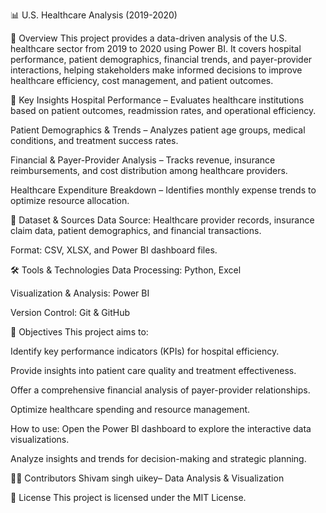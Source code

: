 📊 U.S. Healthcare Analysis (2019-2020)

📌 Overview
This project provides a data-driven analysis of the U.S. healthcare sector from 2019 to 2020 using Power BI. It covers hospital performance, patient demographics, financial trends, and payer-provider interactions, helping stakeholders make informed decisions to improve healthcare efficiency, cost management, and patient outcomes.

🚀 Key Insights
Hospital Performance – Evaluates healthcare institutions based on patient outcomes, readmission rates, and operational efficiency.

Patient Demographics & Trends – Analyzes patient age groups, medical conditions, and treatment success rates.

Financial & Payer-Provider Analysis – Tracks revenue, insurance reimbursements, and cost distribution among healthcare providers.

Healthcare Expenditure Breakdown – Identifies monthly expense trends to optimize resource allocation.

📂 Dataset & Sources
Data Source: Healthcare provider records, insurance claim data, patient demographics, and financial transactions.

Format: CSV, XLSX, and Power BI dashboard files.

🛠️ Tools & Technologies
Data Processing: Python, Excel

Visualization & Analysis: Power BI

Version Control: Git & GitHub

🎯 Objectives
This project aims to:

Identify key performance indicators (KPIs) for hospital efficiency.

Provide insights into patient care quality and treatment effectiveness.

Offer a comprehensive financial analysis of payer-provider relationships.

Optimize healthcare spending and resource management.

How to use:
Open the Power BI dashboard to explore the interactive data visualizations.

Analyze insights and trends for decision-making and strategic planning.

👨‍💻 Contributors
Shivam singh uikey– Data Analysis & Visualization



📝 License
This project is licensed under the MIT License.
